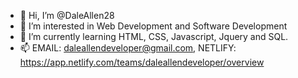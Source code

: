 - 👋 Hi, I’m @DaleAllen28
- 👀 I’m interested in Web Development and Software Development
- 🌱 I’m currently learning HTML, CSS, Javascript, Jquery and SQL.
- 📫 EMAIL: daleallendeveloper@gmail.com, NETLIFY: https://app.netlify.com/teams/daleallendeveloper/overview
